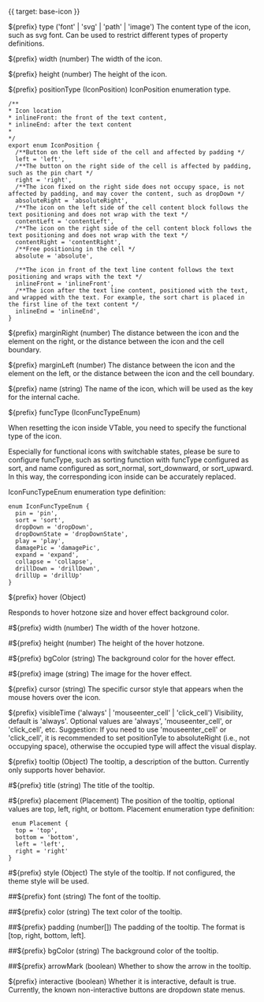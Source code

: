 {{ target: base-icon }}

${prefix} type ('font' | 'svg' | 'path' | 'image')
The content type of the icon, such as svg font. Can be used to restrict different types of property definitions.

${prefix} width (number)
The width of the icon.

${prefix} height (number)
The height of the icon.

${prefix} positionType (IconPosition)
IconPosition enumeration type.

```
/**
* Icon location
* inlineFront: the front of the text content,
* inlineEnd: after the text content
*
*/
export enum IconPosition {
  /**Button on the left side of the cell and affected by padding */
  left = 'left',
  /**The button on the right side of the cell is affected by padding, such as the pin chart */
  right = 'right',
  /**The icon fixed on the right side does not occupy space, is not affected by padding, and may cover the content, such as dropDown */
  absoluteRight = 'absoluteRight',
  /**The icon on the left side of the cell content block follows the text positioning and does not wrap with the text */
  contentLeft = 'contentLeft',
  /**The icon on the right side of the cell content block follows the text positioning and does not wrap with the text */
  contentRight = 'contentRight',
  /**Free positioning in the cell */
  absolute = 'absolute',

  /**The icon in front of the text line content follows the text positioning and wraps with the text */
  inlineFront = 'inlineFront',
  /**The icon after the text line content, positioned with the text, and wrapped with the text. For example, the sort chart is placed in the first line of the text content */
  inlineEnd = 'inlineEnd',
}
```

${prefix} marginRight (number)
The distance between the icon and the element on the right, or the distance between the icon and the cell boundary.

${prefix} marginLeft (number)
The distance between the icon and the element on the left, or the distance between the icon and the cell boundary.

${prefix} name (string)
The name of the icon, which will be used as the key for the internal cache.

${prefix} funcType (IconFuncTypeEnum)

When resetting the icon inside VTable, you need to specify the functional type of the icon.

Especially for functional icons with switchable states, please be sure to configure funcType, such as sorting function with funcType configured as sort, and name configured as sort_normal, sort_downward, or sort_upward. In this way, the corresponding icon inside can be accurately replaced.

IconFuncTypeEnum enumeration type definition:

```
enum IconFuncTypeEnum {
  pin = 'pin',
  sort = 'sort',
  dropDown = 'dropDown',
  dropDownState = 'dropDownState',
  play = 'play',
  damagePic = 'damagePic',
  expand = 'expand',
  collapse = 'collapse',
  drillDown = 'drillDown',
  drillUp = 'drillUp'
}
```

${prefix} hover (Object)

Responds to hover hotzone size and hover effect background color.

#${prefix} width (number)
The width of the hover hotzone.

#${prefix} height (number)
The height of the hover hotzone.

#${prefix} bgColor (string)
The background color for the hover effect.

#${prefix} image (string)
The image for the hover effect.

${prefix} cursor (string)
The specific cursor style that appears when the mouse hovers over the icon.

${prefix} visibleTime ('always' | 'mouseenter_cell' | 'click_cell')
Visibility, default is 'always'. Optional values are 'always', 'mouseenter_cell', or 'click_cell', etc. Suggestion: If you need to use 'mouseenter_cell' or 'click_cell', it is recommended to set positionTyle to absoluteRight (i.e., not occupying space), otherwise the occupied type will affect the visual display.

${prefix} tooltip (Object)
The tooltip, a description of the button. Currently only supports hover behavior.

#${prefix} title (string)
The title of the tooltip.

#${prefix} placement (Placement)
The position of the tooltip, optional values are top, left, right, or bottom.
Placement enumeration type definition:

```
 enum Placement {
  top = 'top',
  bottom = 'bottom',
  left = 'left',
  right = 'right'
}
```

#${prefix} style (Object)
The style of the tooltip. If not configured, the theme style will be used.

##${prefix} font (string)
The font of the tooltip.

##${prefix} color (string)
The text color of the tooltip.

##${prefix} padding (number[])
The padding of the tooltip. The format is [top, right, bottom, left].

##${prefix} bgColor (string)
The background color of the tooltip.

##${prefix} arrowMark (boolean)
Whether to show the arrow in the tooltip.

${prefix} interactive (boolean)
Whether it is interactive, default is true. Currently, the known non-interactive buttons are dropdown state menus.
